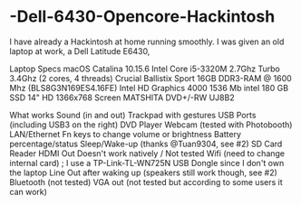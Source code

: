 # -Dell-6430-Opencore-Hackintosh


I have already a Hackintosh at home running smoothly. I was given an old laptop at work, a Dell Latitude E6430,

Laptop Specs
macOS Catalina 10.15.6
Intel Core i5-3320M 2.7Ghz Turbo 3.4Ghz (2 cores, 4 threads)
Crucial Ballistix Sport 16GB DDR3-RAM @ 1600 Mhz (BLS8G3N169ES4.16FE)
Intel HD Graphics 4000 1536 Mb
intel 180 GB SSD 
14" HD 1366x768 Screen
MATSHITA DVD+/-RW UJ8B2




What works
Sound (in and out)
Trackpad with gestures
USB Ports (including USB3 on the right)
DVD Player
Webcam (tested with Photobooth)
LAN/Ethernet
Fn keys to change volume or brightness
Battery percentage/status
Sleep/Wake-up (thanks @Tuan9304, see #2)
SD Card Reader
HDMI Out
Doesn't work natively / Not tested
Wifi (need to change internal card) ; I use a TP-Link-TL-WN725N USB Dongle since I don't own the laptop
Line Out after waking up (speakers still work though, see #2)
Bluetooth (not tested)
VGA out (not tested but according to some users it can work)
